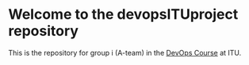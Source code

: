 # Welcome to the devopsITUproject repository

This is the repository for group i (A-team) in the [DevOps Course](https://github.com/itu-devops/) at ITU.

